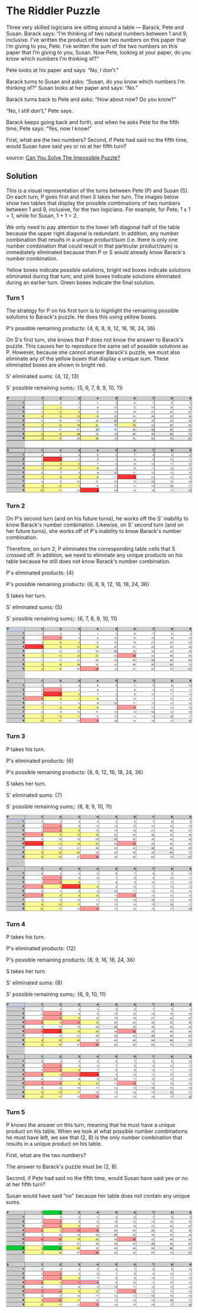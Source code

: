 # The Riddler Puzzle

Three very skilled logicians are sitting around a table — Barack, Pete and Susan. Barack says: “I’m thinking of two natural numbers between 1 and 9, inclusive. I’ve written the product of these two numbers on this paper that I’m giving to you, Pete. I’ve written the sum of the two numbers on this paper that I’m giving to you, Susan. Now Pete, looking at your paper, do you know which numbers I’m thinking of?”

Pete looks at his paper and says: “No, I don’t.”

Barack turns to Susan and asks: “Susan, do you know which numbers I’m thinking of?” Susan looks at her paper and says: “No.”

Barack turns back to Pete and asks: “How about now? Do you know?”

“No, I still don’t,” Pete says.

Barack keeps going back and forth, and when he asks Pete for the fifth time, Pete says: “Yes, now I know!”

First, what are the two numbers? Second, if Pete had said no the fifth time, would Susan have said yes or no at her fifth turn?

source: [Can You Solve The Impossible Puzzle?](https://fivethirtyeight.com/features/can-you-solve-the-impossible-puzzle/)

## Solution

This is a visual representation of the turns between Pete (P) and Susan (S). On each turn, P goes first and then S takes her turn. The images below show two tables that display the possible combinations of two numbers between 1 and 9, inclusive, for the two logicians. For example, for Pete, 1 x 1 = 1, while for Susan, 1 + 1 = 2.

We only need to pay attention to the lower left diagonal half of the table because the upper right diagonal is redundant. In addition, any number combination that results in a unique product/sum (i.e. there is only one number combination that could result in that particular product/sum) is immediately eliminated because then P or S would already know Barack's number combination.

Yellow boxes indicate possible solutions, bright red boxes indicate solutions eliminated during that turn, and pink boxes indicate solutions eliminated during an earlier turn. Green boxes indicate the final solution.

### Turn 1

The strategy for P on his first turn is to highlight the remaining possible solutions to Barack's puzzle. He does this using yellow boxes.

P's possible remaining products: {4, 6, 8, 9, 12, 16, 18, 24, 36}

On S's first turn, she knows that P does not know the answer to Barack's puzzle. This causes her to reproduce the same set of possible solutions as P. However, because she cannot answer Barack's puzzle, we must also eliminate any of the yellow boxes that display a unique sum. These eliminated boxes are shown in bright red.

S' eliminated sums: {4, 12, 13}

S' possible remaining sums;: {5, 6, 7, 8, 9, 10, 11}

![turn 1](images/turn-1.png)

### Turn 2

On P's second turn (and on his future turns), he works off the S' inability to know Barack's number combination. Likewise, on S' second turn (and on her future turns), she works off of P's inability to know Barack's number combination.

Therefore, on turn 2, P eliminates the corresponding table cells that S crossed off. In addition, we need to eliminate any unique products on his table because he still does not know
Barack's number combination.

P's eliminated products: {4}

P's possible remaining products: {6, 8, 9, 12, 16, 18, 24, 36}

S takes her turn.

S' eliminated sums: {5}

S' possible remaining sums;: {6, 7, 8, 9, 10, 11}

![turn 2](images/turn-2.png)

### Turn 3

P takes his turn.

P's eliminated products: {6}

P's possible remaining products: {8, 9, 12, 16, 18, 24, 36}

S takes her turn.

S' eliminated sums: {7}

S' possible remaining sums;: {6, 8, 9, 10, 11}

![turn 3](images/turn-3.png)

### Turn 4

P takes his turn.

P's eliminated products: {12}

P's possible remaining products: {8, 9, 16, 18, 24, 36}

S takes her turn.

S' eliminated sums: {8}

S' possible remaining sums;: {6, 9, 10, 11}

![turn 4](images/turn-4.png)

### Turn 5

P knows the answer on this turn, meaning that he must have a unique product on his table. When we look at what possible number combinations he must have left, we see that (2, 8) is the only number combination that results in a unique product on his table.

First, what are the two numbers?

The answer to Barack's puzzle must be (2, 8).

Second, if Pete had said no the fifth time, would Susan have said yes or no at her fifth turn?

Susan would have said "no" because her table does not contain any unique sums.

![turn 5](images/turn-5.png)
